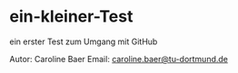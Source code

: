 # ein-kleiner-Test
ein erster Test zum Umgang mit GitHub

Autor: Caroline Baer
Email: caroline.baer@tu-dortmund.de